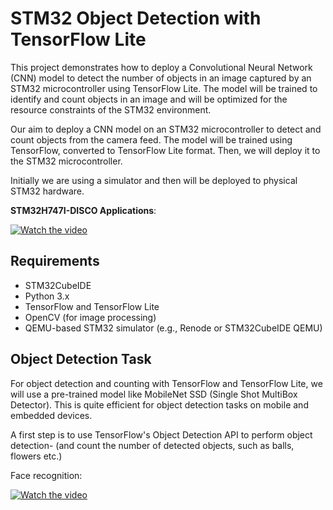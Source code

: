 # STM32 Object Detection with TensorFlow Lite

This project demonstrates how to deploy a Convolutional Neural Network (CNN) model to detect the number of objects in an image captured by an STM32 microcontroller using TensorFlow Lite. 
The model will be trained to identify and count objects in an image and will be optimized for the resource constraints of the STM32 environment.

Our aim to deploy a CNN model on an STM32 microcontroller to detect and count objects from the camera feed. 
The model will be trained using TensorFlow, converted to TensorFlow Lite format.
Then, we will deploy it to the STM32 microcontroller. 

Initially we are using a simulator and then will be deployed to physical STM32 hardware.

**STM32H747I-DISCO Applications**:

[![Watch the video](https://img.youtube.com/vi/66LIrdb07pY/maxresdefault.jpg)](https://www.youtube.com/watch?v=66LIrdb07pY&list=PLnMKNibPkDnF6-h0x06AATx1kAuBiPRTE)




## Requirements
- STM32CubeIDE
- Python 3.x
- TensorFlow and TensorFlow Lite
- OpenCV (for image processing)
- QEMU-based STM32 simulator (e.g., Renode or STM32CubeIDE QEMU)

## Object Detection Task

For object detection and counting with TensorFlow and TensorFlow Lite, we will use a pre-trained model like MobileNet SSD (Single Shot MultiBox Detector).
This is quite efficient for object detection tasks on mobile and embedded devices. 

A first step is to use TensorFlow's Object Detection API to perform object detection-
(and count the number of detected objects, such as balls, flowers etc.)


Face recognition:

[![Watch the video](https://img.youtube.com/vi/bSeQp56Qz1k/maxresdefault.jpg)](https://www.youtube.com/watch?v=66LIrdb07pY&list=PLnMKNibPkDnF6-h0x06AATx1kAuBiPRTE)

